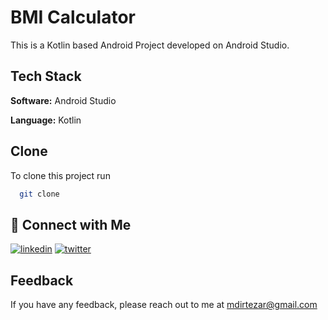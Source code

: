 
# BMI Calculator

This is a Kotlin based Android Project developed on Android Studio.


## Tech Stack

**Software:** Android Studio

**Language:** Kotlin


## Clone

To clone this project run

```bash
  git clone 
```


## 🔗 Connect with Me

[![linkedin](https://img.shields.io/badge/linkedin-0A66C2?style=for-the-badge&logo=linkedin&logoColor=white)](https://www.linkedin.com/in/md-irteza-rahman-905996279/)
[![twitter](https://img.shields.io/badge/twitter-1DA1F2?style=for-the-badge&logo=twitter&logoColor=white)](https://twitter.com/irteza__14)


## Feedback

If you have any feedback, please reach out to me at mdirtezar@gmail.com

